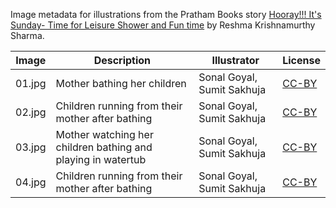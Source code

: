 Image metadata for illustrations from the Pratham Books story [Hooray!!! It's Sunday- Time for Leisure Shower and Fun time](https://storyweaver.org.in/stories/3143-hooray-it-s-sunday-time-for-leisure-shower-and-fun-time) by Reshma Krishnamurthy Sharma.

Image | Description | Illustrator | License
----- | ----------- | ----------- | -------
01.jpg | Mother bathing her children | Sonal Goyal, Sumit Sakhuja | [CC-BY](https://creativecommons.org/licenses/by/4.0/)
02.jpg | Children running from their mother after bathing | Sonal Goyal, Sumit Sakhuja | [CC-BY](https://creativecommons.org/licenses/by/4.0/)
03.jpg | Mother watching her children bathing and playing in watertub | Sonal Goyal, Sumit Sakhuja | [CC-BY](https://creativecommons.org/licenses/by/4.0/)
04.jpg | Children running from their mother after bathing | Sonal Goyal, Sumit Sakhuja | [CC-BY](https://creativecommons.org/licenses/by/4.0/)

